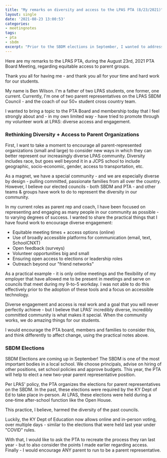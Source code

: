 ```yaml
---
title: "My remarks on diversity and access to the LPAS PTA (8/23/2021)"
layout: single
date: '2021-08-23 13:00:53'
categories:
- meetingnotes
tags:
- pta
- sbdm
excerpt: "Prior to the SBDM elections in September, I wanted to address the need for equitable access to parent groups and their leadership within our school"
---
```

Here are my remarks to the LPAS PTA, during the August 23rd, 2021 PTA Board Meeting, regarding equitable access to parent groups.

Thank you all for having me - and thank you all for your time and hard work for our students.

My name is Ben Wilson. I'm a father of two LPAS students, one former, one current. Currently, I'm one of two parent representatives on the LPAS SBDM Council - and the coach of our 50+ student cross country team. 

I wanted to bring a topic to the PTA Board and membership today that I feel strongly about and - in my own limited way - have tried to promote through my volunteer work at LPAS: diverse access and engagement.

### Rethinking Diversity + Access to Parent Organizations ###
First, I want to take a moment to encourage all parent-represented organizations (small and large) to consider new ways in which they can better represent our increasingly diverse LPAS community. Diversity includes race, but goes well beyond it in a JCPS school to include geographic, socio-economic, gender, access to transportation, etc.

As a magnet, we have a special community - and we are especially diverse by design - pulling committed, passionate families from all over the country. However, I believe our elected councils - both SBDM and PTA - and other teams & groups have work to do to represent the diversity in our community.

In my current roles as parent rep and coach, I have been focused on representing and engaging as many people in our community as possible - to varying degrees of success. I wanted to share the practical things that I have found work to encourage diverse engagement:

- Equitable meeting times + access options (online)
- Use of broadly accessible platforms for communication (email, text, SchoolCNXT)
- Open feedback (surveys)
- Volunteer opportunities big and small
- Ensuring open access to elections or leadership roles
- Outreach beyond our "friend networks"  

As a practical example - it is only online meetings and the flexibility of my employer that have allowed me to be present in meetings and serve on councils that meet during my 9-to-5 workday. I was not able to do this effectively prior to the adoption of these tools and a focus on accessible technology.

Diverse engagement and access is real work and a goal that you will never perfectly achieve - but I believe that LPAS' incredibly diverse, incredibly committed community is what makes it special. When the community works, we do amazing things for our students.

I would encourage the PTA board, members and families to consider this, and think differently to affect change, using the practical notes above. 

### SBDM Elections ###
SBDM Elections are coming up in September! The SBDM is one of the most important bodies in a local school. We choose principals, advise on hiring of other positions, set school policies and approve budgets. This year, the PTA will help to elect a new two-year parent representative position.

Per LPAS' policy, the PTA organizes the elections for parent representatives on the SBDM. In the past, these elections were required by the KY Dept of Ed to take place in-person. At LPAS, these elections were held during a one-time after-school function like the Open House.

This practice, I believe, harmed the diversity of the past councils. 

Luckily, the KY Dept of Education now allows online and in-person voting, over multiple days - similar to the elections that were held last year under "COVID" rules.

With that, I would like to ask the PTA to recreate the process they ran last year - but to also consider the points I made earlier regarding access. Finally - I would encourage ANY parent to run to be a parent representative.